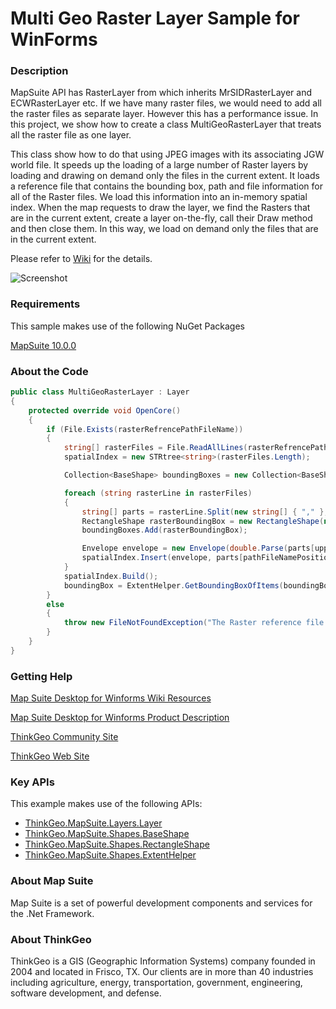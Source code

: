 # Multi Geo Raster Layer Sample for WinForms

### Description

MapSuite API has RasterLayer from which inherits MrSIDRasterLayer and ECWRasterLayer etc. If we have many raster files, we would need to add all the raster files as separate layer. However this has a performance issue. In this project, we show how to create a class MultiGeoRasterLayer that treats all the raster file as one layer.
              
This class show how to do that using JPEG images with its associating JGW world file. It speeds up the loading of a large number of Raster layers by loading and drawing on demand only the files in the current extent. It loads a reference file that contains the bounding box, path and file information for all of the Raster files. We load this information into an in-memory spatial index. When the map requests to draw the layer, we find the Rasters that are in the current extent, create a layer on-the-fly, call their Draw method and then close them. In this way, we load on demand only the files that are in the current extent.

Please refer to [Wiki](http://wiki.thinkgeo.com/wiki/map_suite_desktop_for_winforms) for the details.

![Screenshot](https://gitlab.com/thinkgeo/public/thinkgeo-desktop-maps/-/raw/support/v10/samples/winforms/MultiGeoRasterLayerSample/Screenshot.png)

### Requirements
This sample makes use of the following NuGet Packages

[MapSuite 10.0.0](https://www.nuget.org/packages?q=ThinkGeo)

### About the Code
```csharp
public class MultiGeoRasterLayer : Layer
{
    protected override void OpenCore()
    {
        if (File.Exists(rasterRefrencePathFileName))
        {
            string[] rasterFiles = File.ReadAllLines(rasterRefrencePathFileName);
            spatialIndex = new STRtree<string>(rasterFiles.Length);

            Collection<BaseShape> boundingBoxes = new Collection<BaseShape>();

            foreach (string rasterLine in rasterFiles)
            {
                string[] parts = rasterLine.Split(new string[] { "," }, StringSplitOptions.None);
                RectangleShape rasterBoundingBox = new RectangleShape(new PointShape(double.Parse(parts[upperLeftXPosition]), double.Parse(parts[upperLeftYPosition])), new PointShape(double.Parse(parts[lowerRightXPosition]), double.Parse(parts[lowerRightYPosition])));
                boundingBoxes.Add(rasterBoundingBox);

                Envelope envelope = new Envelope(double.Parse(parts[upperLeftXPosition]), double.Parse(parts[lowerRightXPosition]), double.Parse(parts[upperLeftYPosition]), double.Parse(parts[lowerRightYPosition]));
                spatialIndex.Insert(envelope, parts[pathFileNamePosition]);
            }
            spatialIndex.Build();
            boundingBox = ExtentHelper.GetBoundingBoxOfItems(boundingBoxes);
        }
        else
        {
            throw new FileNotFoundException("The Raster reference file could not be found.", rasterRefrencePathFileName);
        }
    }
}
```
### Getting Help

[Map Suite Desktop for Winforms Wiki Resources](http://wiki.thinkgeo.com/wiki/map_suite_desktop_for_winforms)

[Map Suite Desktop for Winforms Product Description](https://thinkgeo.com/ui-controls#desktop-platforms)

[ThinkGeo Community Site](http://community.thinkgeo.com/)

[ThinkGeo Web Site](http://www.thinkgeo.com)

### Key APIs
This example makes use of the following APIs:
- [ThinkGeo.MapSuite.Layers.Layer](http://wiki.thinkgeo.com/wiki/api/thinkgeo.mapsuite.layers.layer)
- [ThinkGeo.MapSuite.Shapes.BaseShape](http://wiki.thinkgeo.com/wiki/api/thinkgeo.mapsuite.shapes.baseshape)
- [ThinkGeo.MapSuite.Shapes.RectangleShape](http://wiki.thinkgeo.com/wiki/api/thinkgeo.mapsuite.shapes.rectangleshape)
- [ThinkGeo.MapSuite.Shapes.ExtentHelper](http://wiki.thinkgeo.com/wiki/api/thinkgeo.mapsuite.shapes.extenthelper)

### About Map Suite
Map Suite is a set of powerful development components and services for the .Net Framework.

### About ThinkGeo
ThinkGeo is a GIS (Geographic Information Systems) company founded in 2004 and located in Frisco, TX. Our clients are in more than 40 industries including agriculture, energy, transportation, government, engineering, software development, and defense.
